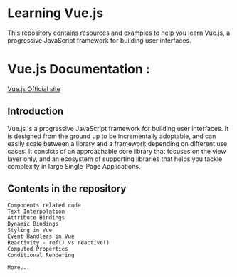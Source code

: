 # Learning Vue.js

This repository contains resources and examples to help you learn Vue.js, a progressive JavaScript framework for building user interfaces.

# Vue.js Documentation : 
[Vue.js Official site ](https://vuejs.org/)


## Introduction

Vue.js is a progressive JavaScript framework for building user interfaces. It is designed from the ground up to be incrementally adoptable, and can easily scale between a library and a framework depending on different use cases. It consists of an approachable core library that focuses on the view layer only, and an ecosystem of supporting libraries that helps you tackle complexity in large Single-Page Applications.

## Contents in the repository

    Components related code
    Text Interpolation
    Attribute Bindings
    Dynamic Bindings
    Styling in Vue
    Event Handlers in Vue
    Reactivity - ref() vs reactive()
    Computed Properties
    Conditional Rendering
    
    More...
